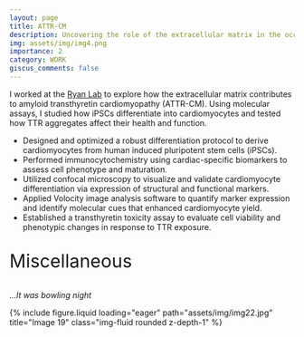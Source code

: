 ```yaml
---
layout: page
title: ATTR-CM
description: Uncovering the role of the extracellular matrix in the occurrence of Amyloid Transthyretin Cardiomyopathy
img: assets/img/img4.png
importance: 2
category: WORK
giscus_comments: false
---
```


<!-- Project container with animation -->
<div id="ATTR-CM" class="container my-5 animate-float">

  <!-- Intro paragraph on top -->
  <div class="row">
    <div class="col">
      <p>
        I worked at the <a href="https://www.neurobiology.ca/people" target="_blank">Ryan Lab</a> to explore how the extracellular matrix contributes to amyloid transthyretin cardiomyopathy (ATTR-CM). Using molecular assays, I studied how iPSCs differentiate into cardiomyocytes and tested how TTR aggregates affect their health and function.
      </p>
    </div>
  </div>

<!-- Bullet points full-width -->
<div class="row mt-4">
  <div class="col">
    <ul>
      <li>Designed and optimized a robust differentiation protocol to derive cardiomyocytes from human induced pluripotent stem cells (iPSCs).</li>
      <li>Performed immunocytochemistry using cardiac-specific biomarkers to assess cell phenotype and maturation.</li>
      <li>Utilized confocal microscopy to visualize and validate cardiomyocyte differentiation via expression of structural and functional markers.</li>
      <li>Applied Volocity image analysis software to quantify marker expression and identify molecular cues that enhanced cardiomyocyte yield.</li>
      <li>Established a transthyretin toxicity assay to evaluate cell viability and phenotypic changes in response to TTR exposure.</li>
    </ul>
  </div>
</div>

  <!-- Miscellaneous section -->
  <div class="row mt-5">
    <div class="col text-center">
      <p style="font-size: 32px;">Miscellaneous</p>
      <p><em>...It was bowling night</em></p>
    </div>
  </div>

  <!-- Image19 and caption at the bottom -->
  <div class="row mt-5 justify-content-center">
    <div class="col-sm-10 d-flex flex-column align-items-center">
      {% include figure.liquid loading="eager" path="assets/img/img22.jpg" title="Image 19" class="img-fluid rounded z-depth-1" %}
  </div>
</div>
